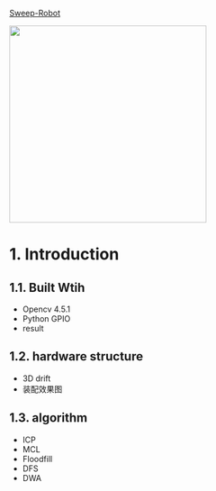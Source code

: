 [Sweep-Robot](https://github.com/quboyue/Sweep-Robot-Team36)



<img width="350" height="350" src="https://github.com/GANTIAN-hub405/picutre/blob/main/sweep-robot.jpg"/></div>

 

# 1. Introduction

## 1.1. Built Wtih

- Opencv 4.5.1
- Python GPIO
- result

## 1.2. hardware structure 
- 3D drift
- 装配效果图

## 1.3. algorithm 
 - ICP
 - MCL
 - Floodfill
 - DFS 
 - DWA
